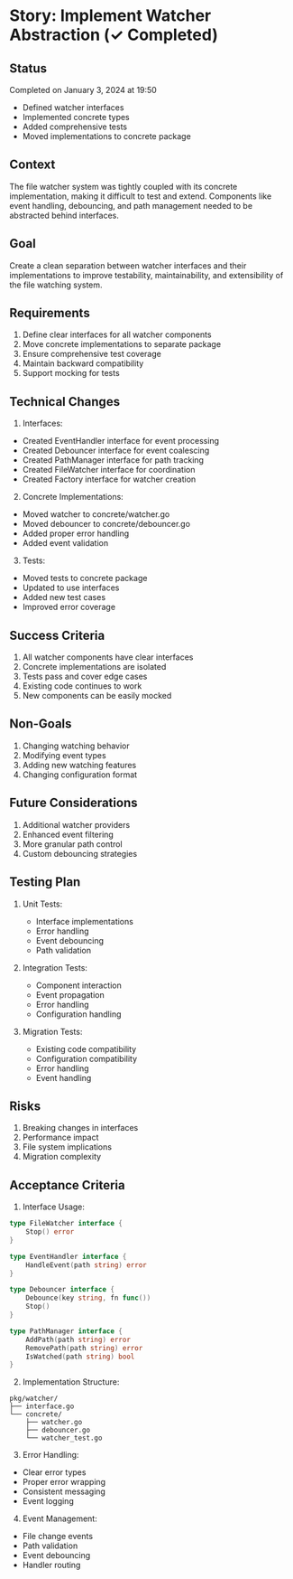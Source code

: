 # Story: Implement Watcher Abstraction (✓ Completed)

## Status
Completed on January 3, 2024 at 19:50
- Defined watcher interfaces
- Implemented concrete types
- Added comprehensive tests
- Moved implementations to concrete package

## Context
The file watcher system was tightly coupled with its concrete implementation, making it difficult to test and extend. Components like event handling, debouncing, and path management needed to be abstracted behind interfaces.

## Goal
Create a clean separation between watcher interfaces and their implementations to improve testability, maintainability, and extensibility of the file watching system.

## Requirements
1. Define clear interfaces for all watcher components
2. Move concrete implementations to separate package
3. Ensure comprehensive test coverage
4. Maintain backward compatibility
5. Support mocking for tests

## Technical Changes

1. Interfaces:
- Created EventHandler interface for event processing
- Created Debouncer interface for event coalescing
- Created PathManager interface for path tracking
- Created FileWatcher interface for coordination
- Created Factory interface for watcher creation

2. Concrete Implementations:
- Moved watcher to concrete/watcher.go
- Moved debouncer to concrete/debouncer.go
- Added proper error handling
- Added event validation

3. Tests:
- Moved tests to concrete package
- Updated to use interfaces
- Added new test cases
- Improved error coverage

## Success Criteria
1. All watcher components have clear interfaces
2. Concrete implementations are isolated
3. Tests pass and cover edge cases
4. Existing code continues to work
5. New components can be easily mocked

## Non-Goals
1. Changing watching behavior
2. Modifying event types
3. Adding new watching features
4. Changing configuration format

## Future Considerations
1. Additional watcher providers
2. Enhanced event filtering
3. More granular path control
4. Custom debouncing strategies

## Testing Plan
1. Unit Tests:
   - Interface implementations
   - Error handling
   - Event debouncing
   - Path validation

2. Integration Tests:
   - Component interaction
   - Event propagation
   - Error handling
   - Configuration handling

3. Migration Tests:
   - Existing code compatibility
   - Configuration compatibility
   - Error handling
   - Event handling

## Risks
1. Breaking changes in interfaces
2. Performance impact
3. File system implications
4. Migration complexity

## Acceptance Criteria
1. Interface Usage:
```go
type FileWatcher interface {
    Stop() error
}

type EventHandler interface {
    HandleEvent(path string) error
}

type Debouncer interface {
    Debounce(key string, fn func())
    Stop()
}

type PathManager interface {
    AddPath(path string) error
    RemovePath(path string) error
    IsWatched(path string) bool
}
```

2. Implementation Structure:
```
pkg/watcher/
├── interface.go
└── concrete/
    ├── watcher.go
    ├── debouncer.go
    └── watcher_test.go
```

3. Error Handling:
- Clear error types
- Proper error wrapping
- Consistent messaging
- Event logging

4. Event Management:
- File change events
- Path validation
- Event debouncing
- Handler routing
